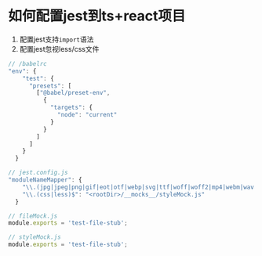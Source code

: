 # 如何配置jest到ts+react项目

1. 配置jest支持`import`语法
2. 配置jest忽视less/css文件

```javascript
// /babelrc
"env": {
    "test": {
      "presets": [
        ["@babel/preset-env",
          {
            "targets": {
              "node": "current"
            }
          }
        ]
      ]
    }
  }
```

```javascript
// jest.config.js
"moduleNameMapper": {
    "\\.(jpg|jpeg|png|gif|eot|otf|webp|svg|ttf|woff|woff2|mp4|webm|wav|mp3|m4a|aac|oga)$": "<rootDir>/__mocks__/fileMock.js",
    "\\.(css|less)$": "<rootDir>/__mocks__/styleMock.js"
  }

// fileMock.js
module.exports = 'test-file-stub';

// styleMock.js
module.exports = 'test-file-stub';
```
